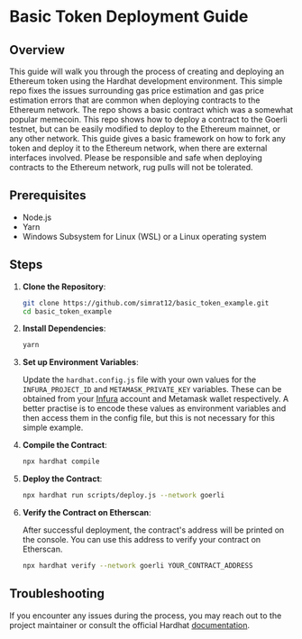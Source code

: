 # Basic Token Deployment Guide

## Overview

This guide will walk you through the process of creating and deploying an Ethereum token using the Hardhat development environment. This simple repo fixes the issues surrounding gas price estimation and gas price estimation errors that are common when deploying contracts to the Ethereum network. The repo shows a basic contract which was a somewhat popular memecoin. This repo shows how to deploy a contract to the Goerli testnet, but can be easily modified to deploy to the Ethereum mainnet, or any other network. This guide gives a basic framework on how to fork any token and deploy it to the Ethereum network, when there are external interfaces involved. Please be responsible and safe when deploying contracts to the Ethereum network, rug pulls will not be tolerated.

## Prerequisites

- Node.js
- Yarn
- Windows Subsystem for Linux (WSL) or a Linux operating system

## Steps

1. **Clone the Repository**: 

    ```bash
    git clone https://github.com/simrat12/basic_token_example.git
    cd basic_token_example
    ```

2. **Install Dependencies**:

    ```bash
    yarn
    ```

3. **Set up Environment Variables**: 

    Update the `hardhat.config.js` file with your own values for the `INFURA_PROJECT_ID` and `METAMASK_PRIVATE_KEY` variables. These can be obtained from your [Infura](https://infura.io/) account and Metamask wallet respectively. A better practise is to encode these values as environment variables and then access them in the config file, but this is not necessary for this simple example.

4. **Compile the Contract**:

    ```bash
    npx hardhat compile
    ```

5. **Deploy the Contract**:

    ```bash
    npx hardhat run scripts/deploy.js --network goerli
    ```

6. **Verify the Contract on Etherscan**:

    After successful deployment, the contract's address will be printed on the console. You can use this address to verify your contract on Etherscan.

    ```bash
    npx hardhat verify --network goerli YOUR_CONTRACT_ADDRESS
    ```

## Troubleshooting

If you encounter any issues during the process, you may reach out to the project maintainer or consult the official Hardhat [documentation](https://hardhat.org/guides/).

